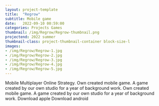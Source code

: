 ```yaml
---
layout: project-template
title:  "Regrow"
subtitle: Mobile game
date:   2022-09-10 00:59:00
categories: Projects Games
thumbnail: /img/Regrow/Regrow-thumbnail.png
projectend: 2022 summer
thumbnail-class: project-thumbnail-container block-size-l
images:
- /img/Regrow/Regrow-1.jpg
- /img/Regrow/Regrow-2.jpg
- /img/Regrow/Regrow-3.jpg
- /img/Regrow/Regrow-4.jpg
- /img/Regrow/Regrow-5.jpg
---
```


Mobile Multiplayer Online Strategy.
Own created mobile game.
A game created by our own studio for a year of background work.
Own created mobile game.
A game created by our own studio for a year of background work.
Download apple
Download android